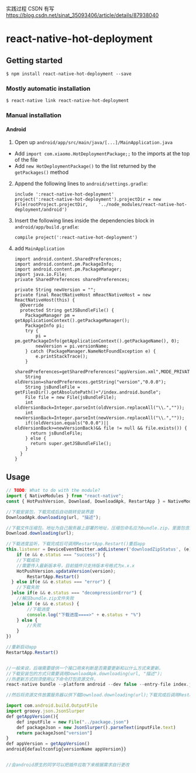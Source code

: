 实践过程 CSDN 有写
https://blog.csdn.net/sinat_35093406/article/details/87938040

# react-native-hot-deployment

## Getting started

`$ npm install react-native-hot-deployment --save`

### Mostly automatic installation

`$ react-native link react-native-hot-deployment`

### Manual installation

#### Android

1. Open up `android/app/src/main/java/[...]/MainApplication.java`

- Add `import com.xiaomo.HotDeploymentPackage;;` to the imports at the top of the file
- Add `new HotDeploymentPackage()` to the list returned by the `getPackages()` method

2. Append the following lines to `android/settings.gradle`:

   ```
   include ':react-native-hot-deployment'
   project(':react-native-hot-deployment').projectDir = new File(rootProject.projectDir, 	'../node_modules/react-native-hot-deployment/android')
   ```

3. Insert the following lines inside the dependencies block in `android/app/build.gradle`:
   ```
   compile project(':react-native-hot-deployment')
   ```
4. add `MainApplication`

   ```
   import android.content.SharedPreferences;
   import android.content.pm.PackageInfo;
   import android.content.pm.PackageManager;
   import java.io.File;
   private SharedPreferences sharedPreferences;

   private String newVersion = "";
   private final ReactNativeHost mReactNativeHost = new ReactNativeHost(this) {
     @Override
     protected String getJSBundleFile() {
       PackageManager pm = getApplicationContext().getPackageManager();
       PackageInfo pi;
       try {
           pi = pm.getPackageInfo(getApplicationContext().getPackageName(), 0);
           newVersion = pi.versionName;
       } catch (PackageManager.NameNotFoundException e) {
           e.printStackTrace();
       }
       sharedPreferences=getSharedPreferences("appVersion.xml",MODE_PRIVATE);
       String oldVersion=sharedPreferences.getString("version","0.0.0");
       String jsBundleFile =  getFilesDir().getAbsolutePath()+"/index.android.bundle";
       File file = new File(jsBundleFile);
       int oldVersionBack=Integer.parseInt(oldVersion.replaceAll("\\.",""));
       int newVersionBack=Integer.parseInt(newVersion.replaceAll("\\.",""));
       if((oldVersion.equals("0.0.0")|| oldVersionBack>=newVersionBack)&& file != null && file.exists()) {
         return jsBundleFile;
       } else {
         return super.getJSBundleFile();
       }
     }
   }
   ```

## Usage

```javascript
// TODO: What to do with the module?
import { NativeModules } from "react-native";
const { HotPushVersion, Download, DownloadApk, RestartApp } = NativeModules;

//下载安装包，下载完成后自动跳转安装界面
DownloadApk.downloading(url, "描述");

//下载文件压缩包，地址为自己服务器上部署的地址，压缩包命名应为bundle.zip，里面包含index.android.bundle和资源文件(drawable\drawable-****)
Download.downloading(url);

//下载进度监听，下载完成后可调用RestartApp.Restart()重启app
this.listener = DeviceEventEmitter.addListener('downloadZipStatus', (e) => {
	if (e && e.status === "success") {
    //下载成功
    //需要传入最新版本号，目前插件只支持版本号格式为x.x.x
    HotPushVersion.updataVersion(version);
		RestartApp.Restart()
  } else if(e && e.status === "error") {
    //下载失败
  }else if(e && e.status === "decompressionError") {
    //解压bundle.zip文件失败
  }else if (e && e.status) {
		//下载进度
		console.log("下载进度====>" + e.status + "%")
	} else {
		//失败
	}
})

//重新启动app
RestartApp.Restart()


//一般来说，后端需要提供一个接口用来判断是否需要更新和以什么方式来更新。
//下载安装包的方式只需要调用DownloadApk.downloading(url, "描述");
//热更新方式则须使用以下命令打包资源文件。
react-native bundle --platform android --dev false --entry-file index.js  --bundle-output bundle_zip/index.android.bundle  --assets-dest bundle_zip

//然后将资源文件放置服务器以供下载Download.downloading(url);下载完成后调用RestartApp.Restart()重启APP即可完成热更新。当然打包资源文件前需要在package更改版本号。(这里我们需要改变一下版本号的获取方式，在app的build.gradle最外层加上如下行代码，这样就只需修改package.json里面的版本号。)

import com.android.build.OutputFile
import groovy.json.JsonSlurper
def getAppVersion(){
    def inputFile = new File("../package.json")
    def packageJson = new JsonSlurper().parseText(inputFile.text)
    return packageJson["version"]
}
def appVersion = getAppVersion()
android{defaultconfig{versionName appVersion}}


//会android原生的同学可以把插件拉取下来根据需求自行更改
```
